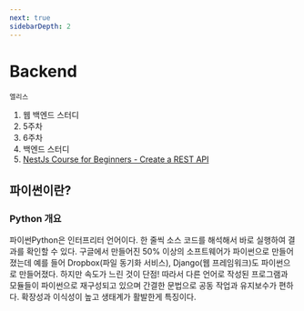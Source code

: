 ```yaml
---
next: true
sidebarDepth: 2
---
```

# Backend

`엘리스`

1. 웹 백엔드 스터디
2. 5주차
3. 6주차
4. 백엔드 스터디
5. [NestJs Course for Beginners - Create a REST API](https://www.youtube.com/watch?v=GHTA143_b-s&t=11131s&ab_channel=freeCodeCamp.org&loop=0)

## 파이썬이란?

### Python 개요
파이썬Python은 인터프리터 언어이다. 한 줄씩 소스 코드를 해석해서 바로 실행하여 결과를 확인할 수 있다.
구글에서 만들어진 50% 이상의 소프트웨어가 파이썬으로 만들어졌는데 예를 들어 Dropbox(파일 동기화 서비스), Django(웹 프레임워크)도 파이썬으로 만들어졌다.
하지만 속도가 느린 것이 단점!
따라서 다른 언어로 작성된 프로그램과 모듈들이 파이썬으로 재구성되고 있으며 간결한 문법으로 공동 작업과 유지보수가 편하다.
확장성과 이식성이 높고 생태계가 활발한게 특징이다.